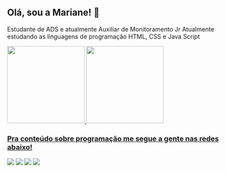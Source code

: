 ## Olá, sou a Mariane! 🌻
Estudante de ADS e atualmente Auxiliar de Monitoramento Jr
Atualmente estudando as linguagens de programação HTML, CSS e Java Script

 <div>
   <a href="https://github.com/marianesilvaa">
   <img height="180em" src="https://github-readme-stats.vercel.app/api?username=marianesilvaa&show_icons=true&theme=tokyonight&include_all_commits=true&count_private=true"/>
   <img height="180em" src="https://github-readme-stats.vercel.app/api/top-langs/?username=marianesilvaa&layout=compact&langs_count=6&theme=tokyonight"/>
</div>
    
 
### Pra conteúdo sobre programação me segue a gente nas redes abaixo!
 
<div> 
  <a href="https://instagram.com/infoo.tec" target="_blank"><img src="https://img.shields.io/badge/-Instagram-%23E4405F?style=for-the-badge&logo=instagram&logoColor=white" target="_blank"></a>
 <a href="https://discord.gg/marianesilva4480" target="_blank"><img src="https://img.shields.io/badge/Discord-7289DA?style=for-the-badge&logo=discord&logoColor=white" target="_blank"></a> 
  <a href = "mailto:marianedasilvapereira25@gmail.com"><img src="https://img.shields.io/badge/-Gmail-%23333?style=for-the-badge&logo=gmail&logoColor=white" target="_blank"></a>
  <a href="https://www.linkedin.com/in/marianespereira" target="_blank"><img src="https://img.shields.io/badge/-LinkedIn-%230077B5?style=for-the-badge&logo=linkedin&logoColor=white" target="_blank"></a>
</div>
